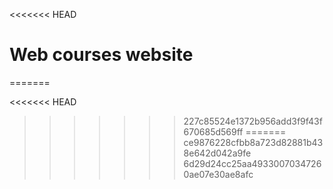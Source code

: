 <<<<<<< HEAD
# Web courses website
=======

<<<<<<< HEAD
>>>>>>> 227c85524e1372b956add3f9f43f670685d569ff
=======
>>>>>>> ce9876228cfbb8a723d82881b438e642d042a9fe
>>>>>>> 6d29d24cc25aa49330070347260ae07e30ae8afc
